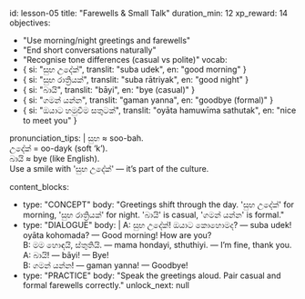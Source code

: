 id: lesson-05
title: "Farewells & Small Talk"
duration_min: 12
xp_reward: 14
objectives:
  - "Use morning/night greetings and farewells"
  - "End short conversations naturally"
  - "Recognise tone differences (casual vs polite)"
vocab:
  - { si: "සුභ උදේක්", translit: "suba udek", en: "good morning" }
  - { si: "සුභ රාත්‍රියක්", translit: "suba rātriyak", en: "good night" }
  - { si: "බායි", translit: "bāyi", en: "bye (casual)" }
  - { si: "ගමන් යන්න", translit: "gaman yanna", en: "goodbye (formal)" }
  - { si: "ඔයාට හමුවීම සතුටක්", translit: "oyāta hamuwīma sathutak", en: "nice to meet you" }

pronunciation_tips: |
  සුභ ≈ soo-bah.  
  උදේක් = oo-dayk (soft ‘k’).  
  බායි ≈ bye (like English).  
  Use a smile with 'සුභ උදේක්' — it’s part of the culture.

content_blocks:
  - type: "CONCEPT"
    body: "Greetings shift through the day. 'සුභ උදේක්' for morning, 'සුභ රාත්‍රියක්' for night. 'බායි' is casual, 'ගමන් යන්න' is formal."
  - type: "DIALOGUE"
    body: |
      A: සුභ උදේක්! ඔයාට කොහොමද? — suba udek! oyāta kohomada? — Good morning! How are you?  
      B: මම හොඳයි, ස්තුතියි. — mama hondayi, sthuthiyi. — I’m fine, thank you.  
      A: බායි! — bāyi! — Bye!  
      B: ගමන් යන්න! — gaman yanna! — Goodbye!
  - type: "PRACTICE"
    body: "Speak the greetings aloud. Pair casual and formal farewells correctly."
unlock_next: null
